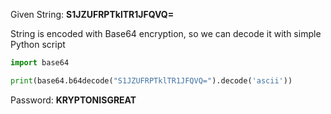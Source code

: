 Given String: **S1JZUFRPTklTR1JFQVQ=**

String is encoded with Base64 encryption, so we can decode it with simple Python script

```python
import base64

print(base64.b64decode("S1JZUFRPTklTR1JFQVQ=").decode('ascii'))
```
Password: **KRYPTONISGREAT**
